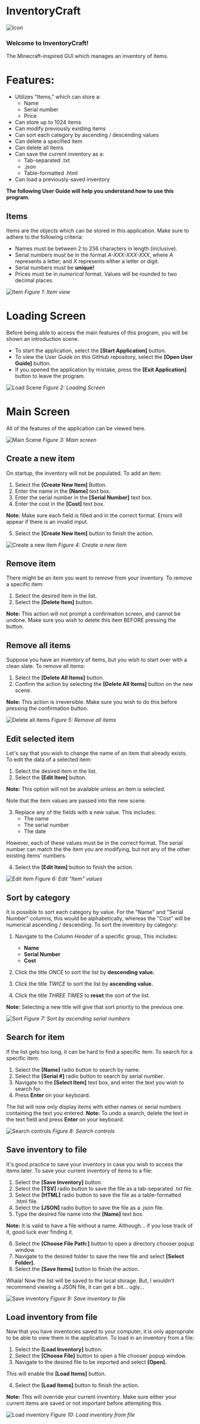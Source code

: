 ﻿# InventoryCraft
![Icon](https://i.imgur.com/t0idjOA.png)

### Welcome to InventoryCraft!
The Minecraft-inspired GUI which manages an inventory of items.


# Features:
 - Utilizes "Items," which can store a:
	 - Name
	 - Serial number
	 - Price
 - Can store up to 1024 items
 - Can modify previously existing items
 - Can sort each category by ascending / descending values
 - Can delete a specified item
 - Can delete all items
 - Can save the current inventory as a:
	 - Tab-separated .txt
	 - .json
	 - Table-formatted .html
- Can load a previously-saved inventory


**The following User Guide will help you understand how to use this program.**


## Items
Items are the objects which can be stored in this application. Make sure to adhere to the following criteria:
- Names must be between 2 to 256 characters in length (inclusive).
- Serial numbers must be in the format *A-XXX-XXX-XXX*, where *A* represents a letter, and *X* represents either a letter or digit.
- Serial numbers must be **unique!**
- Prices must be in *numerical* format. Values will be rounded to two decimal places.

![Item](https://i.imgur.com/4YGyRkp.png)
*Figure 1: Item view*


#  Loading Screen
Before being able to access the main features of this program, you will be shown an introduction scene.
- To start the application, select the **[Start Application]** button.
- To view the User Guide on this GitHub repository, select the **[Open User Guide]** button.
- If you opened the application by mistake, press the **[Exit Application]** button to leave the program.

![Load Scene](https://i.imgur.com/WB9ynbs.png)
*Figure 2: Loading Screen*

#  Main Screen
All of the features of the application can be viewed here.

![Main Scene](https://i.imgur.com/jIu15l3.png)
*Figure 3: Main screen*

## Create a new item

On startup, the inventory will not be populated. To add an item:

 1. Select the **[Create New Item]** Button.
 2. Enter the name in the **[Name]** text box.
 3. Enter the serial number in the **[Serial Number]** text box.
 4. Enter the cost in the **[Cost]** text box. 

 **Note:** Make sure each field is filled and in the correct format. Errors will appear if there is an invalid input.

 5. Select the **[Create New Item]** button to finish the action.

![Create a new item](https://i.imgur.com/9kbmLdK.png)
*Figure 4: Create a new item*

##  Remove item
There might be an item you want to remove from your inventory. To remove a specific item:

1. Select the desired item in the list.
2. Select the **[Delete Item]** button.

**Note:** This action will not prompt a confirmation screen, and cannot be undone. Make sure you wish to delete this item BEFORE pressing the button.

##  Remove all items
Suppose you have an inventory of items, but you wish to start over with a clean slate. To remove all items:

1. Select the **[Delete All Items]** button.
2. Confirm the action by selecting the **[Delete All Items]** button on the new scene.

**Note:** This action is irreversible. Make sure you wish to do this before pressing the confirmation button.

![Delete all items](https://i.imgur.com/7GQhZhL.png)
*Figure 5: Remove all items*

##  Edit selected item
Let's say that you wish to change the name of an item that already exists. To edit the data of a selected item:

1. Select the desired item in the list.
2. Select the **[Edit Item]** button.

**Note:** This option will not be available unless an item is selected.

Note that the item values are passed into the new scene.

3. Replace any of the fields with a new value. This includes:
	- The name
	- The serial number
	- The date

However, each of these values must be in the correct format. The serial number can match the the item you are modifying, but not any of the other existing items' numbers.

4. Select the **[Edit Item]** button to finish the action.

![Edit item](https://i.imgur.com/sUui0cK.png)
*Figure 6: Edit "Item" values*

##  Sort by category
It is possible to sort each category by value. For the "Name" and "Serial Number" columns, this would be alphabetically, whereas the "Cost" will be numerical ascending / descending. To sort the inventory by category:

1. Navigate to the *Column Header* of a specific group, This includes:
	- **Name**
	- **Serial Number**
	- **Cost**

2. Click the title *ONCE* to sort the list by **descending value.**
3. Click the title *TWICE* to sort the list by **ascending value.**
4. Click the title *THREE TIMES* to **reset** the sort of the list.

**Note:** Selecting a new title will give that sort priority to the previous one.

![Sort](https://i.imgur.com/8YtNwpb.png)
*Figure 7: Sort by ascending serial numbers*

##  Search for item
If the list gets too long, it can be hard to find a specific item. To search for a specific item:

1. Select the **[Name]** radio button to search by name.
2. Select the **[Serial #]** radio button to search by serial number.
3. Navigate to the **[Select Item]** text box, and enter the text you wish to search for.
4. Press **Enter** on your keyboard.

The list will now only display items with either names or serial numbers containing the text you entered.
**Note:** To undo a search, delete the text in the text field and press **Enter** on your keyboard.

![Search controls](https://i.imgur.com/00HfOKc.png)
*Figure 8: Search controls*

##  Save inventory to file
It's good practice to save your inventory in case you wish to access the items later. To save your current inventory of items to a file:

1. Select the **[Save Inventory]** button.
2. Select the **[TSV]** radio button to save the file as a tab-separated .txt file.
3. Select the **[HTML]** radio button to save the file as a table-formatted .html file.
4. Select the **[JSON]** radio button to save the file as a .json file.
5. Type the desired file name into the **[Name]** text box.

**Note:** It is valid to have a file without a name. Although... if you lose track of it, good luck ever finding it.

6. Select the **[Choose File Path:]** button to open a directory chooser popup window.
7. Navigate to the desired folder to save the new file and select **[Select Folder].**
8. Select the **[Save Items]** button to finish the action.

Whala! Now the list will be saved to the local storage. But, I wouldn't recommend viewing a JSON file, it can get a bit... ugly...

![Save inventory](https://i.imgur.com/G5YEc6Z.png)
*Figure 9: Save inventory to file*

##  Load inventory from file
Now that you have inventories saved to your computer, it is only appropriate to be able to view them in the application. To load in an inventory from a file:

1. Select the **[Load Inventory]** button.
2. Select the **[Choose File]** button to open a file chooser popup window.
3. Navigate to the desired file to be imported and select **[Open].**

This will enable the **[Load Items]** button.

4. Select the **[Load Items]** button to finish the action.

**Note:** This will override your current inventory. Make sure either your current items are saved or not important before attempting this.

![Load inventory](https://i.imgur.com/h9kwlxg.png)
*Figure 10: Load inventory from file*

